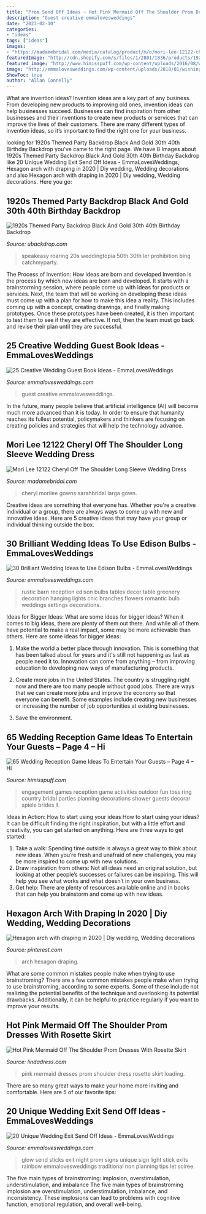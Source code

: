 ```yaml
---
title: "Prom Send Off Ideas ~ Hot Pink Mermaid Off The Shoulder Prom Dresses With Rosette Skirt"
description: "Guest creative emmalovesweddings"
date: "2023-02-10"
categories:
- "ideas"
tags: ["ideas"]
images:
- "https://madamebridal.com/media/catalog/product/m/o/mori-lee-12122-cheryl-off-the-shoulder-long-sleeve-wedding-dress-01.886.jpg"
featuredImage: "http://cdn.shopify.com/s/files/1/2801/1836/products/1920sThemedParty_1200x1200.png?v=1589790315"
featured_image: "http://www.himisspuff.com/wp-content/uploads/2016/08/Wedding-Reception-Game-Ideas-15.jpg"
image: "http://emmalovesweddings.com/wp-content/uploads/2018/01/wishing-stones-wedding-guest-book-ideas.jpg"
ShowToc: true
author: "Allan Connelly"
---
```



What are invention ideas?
Invention ideas are a key part of any business. From developing new products to improving old ones, invention ideas can help businesses succeed. Businesses can find inspiration from other businesses and their inventions to create new products or services that can improve the lives of their customers. There are many different types of invention ideas, so it’s important to find the right one for your business.

	

		
looking for 1920s Themed Party Backdrop Black And Gold 30th 40th Birthday Backdrop you've came to the right page. We have 8 Images about 1920s Themed Party Backdrop Black And Gold 30th 40th Birthday Backdrop like 20 Unique Wedding Exit Send Off Ideas - EmmaLovesWeddings, Hexagon arch with draping in 2020 | Diy wedding, Wedding decorations and also Hexagon arch with draping in 2020 | Diy wedding, Wedding decorations. Here you go:
		
    
## 1920s Themed Party Backdrop Black And Gold 30th 40th Birthday Backdrop

<img loading=lazy src="http://cdn.shopify.com/s/files/1/2801/1836/products/1920sThemedParty_1200x1200.png?v=1589790315" onerror="this.onerror=null;this.src='https://tse3.mm.bing.net/th?id=OIP.OqZmivOFGhN3UC4sTfeMCgHaKv&amp;pid=15.1';" alt="1920s Themed Party Backdrop Black And Gold 30th 40th Birthday Backdrop">

_Source: ubackdrop.com_

>speakeasy roaring 20s weddingtopia 50th 30th ler prohibition bing catchmyparty. 

	

The Process of Invention: How ideas are born and developed
Invention is the process by which new ideas are born and developed. It starts with a brainstorming session, where people come up with ideas for products or services. Next, the team that will be working on developing these ideas must come up with a plan for how to make this idea a reality. This includes coming up with a concept, creating drawings, and finally making prototypes. Once these prototypes have been created, it is then important to test them to see if they are effective. If not, then the team must go back and revise their plan until they are successful.

    
## 25 Creative Wedding Guest Book Ideas - EmmaLovesWeddings

<img loading=lazy src="http://emmalovesweddings.com/wp-content/uploads/2018/01/wishing-stones-wedding-guest-book-ideas.jpg" onerror="this.onerror=null;this.src='https://tse4.mm.bing.net/th?id=OIP.sqMoQSg5LjhfKxeevO8gaAHaUR&amp;pid=15.1';" alt="25 Creative Wedding Guest Book Ideas - EmmaLovesWeddings">

_Source: emmalovesweddings.com_

>guest creative emmalovesweddings. 

	

In the future, many people believe that artificial intelligence (AI) will become much more advanced than it is today. In order to ensure that humanity reaches its fullest potential, policymakers and thinkers are focusing on creating policies and strategies that will help the technology advance.

    
## Mori Lee 12122 Cheryl Off The Shoulder Long Sleeve Wedding Dress

<img loading=lazy src="https://madamebridal.com/media/catalog/product/m/o/mori-lee-12122-cheryl-off-the-shoulder-long-sleeve-wedding-dress-01.886.jpg" onerror="this.onerror=null;this.src='https://tse3.mm.bing.net/th?id=OIP.jheyBTSxe-liByaOOs0NvQHaKn&amp;pid=15.1';" alt="Mori Lee 12122 Cheryl Off The Shoulder Long Sleeve Wedding Dress">

_Source: madamebridal.com_

>cheryl morilee gowns sarahbridal larga gown. 

	

Creative ideas are something that everyone has. Whether you're a creative individual or a group, there are always ways to come up with new and innovative ideas. Here are 5 creative ideas that may have your group or individual thinking outside the box.

    
## 30 Brilliant Wedding Ideas To Use Edison Bulbs - EmmaLovesWeddings

<img loading=lazy src="http://emmalovesweddings.com/wp-content/uploads/2017/10/chic-rustic-wedding-reception-ideas-with-greenery-and-edison-bulbs.jpg" onerror="this.onerror=null;this.src='https://tse2.mm.bing.net/th?id=OIP.ySuQRmLdPg0GETHehNx_swHaLH&amp;pid=15.1';" alt="30 Brilliant Wedding Ideas to Use Edison Bulbs - EmmaLovesWeddings">

_Source: emmalovesweddings.com_

>rustic barn reception edison bulbs tables decor table greenery decoration hanging lights chic branches flowers romantic bulb weddings settings decorations. 

	

Ideas for Bigger Ideas: What are some ideas for bigger ideas?
When it comes to big ideas, there are plenty of them out there. And while all of them have potential to make a real impact, some may be more achievable than others. Here are some ideas for bigger ideas:
1. Make the world a better place through innovation. This is something that has been talked about for years and it's still not happening as fast as people need it to. Innovation can come from anything – from improving education to developing new ways of manufacturing products.

2. Create more jobs in the United States. The country is struggling right now and there are too many people without good jobs. There are ways that we can create more jobs and improve the economy so that everyone can benefit. Some examples include creating new businesses or increasing the number of job opportunities at existing businesses.

3. Save the environment.

    
## 65 Wedding Reception Game Ideas To Entertain Your Guests – Page 4 – Hi

<img loading=lazy src="http://www.himisspuff.com/wp-content/uploads/2016/08/Wedding-Reception-Game-Ideas-15.jpg" onerror="this.onerror=null;this.src='https://tse1.mm.bing.net/th?id=OIP.C129fEQeCTUmmYxKh1PwawHaLH&amp;pid=15.1';" alt="65 Wedding Reception Game Ideas To Entertain Your Guests – Page 4 – Hi">

_Source: himisspuff.com_

>engagement games reception game activities outdoor fun toss ring country bridal parties planning decorations shower guests decorar spiele brides ll. 

	

Ideas in Action: How to start using your ideas
How to start using your ideas? It can be difficult finding the right inspiration, but with a little effort and creativity, you can get started on anything. Here are three ways to get started: 
1. Take a walk: Spending time outside is always a great way to think about new ideas. When you’re fresh and unafraid of new challenges, you may be more inspired to come up with new solutions. 
2. Draw inspiration from others: Not all ideas need an original solution, but looking at other people’s successes or failures can be inspiring. This will help you see what works and what doesn’t in your own business. 
3. Get help: There are plenty of resources available online and in books that can help you brainstorm and come up with new ideas.

    
## Hexagon Arch With Draping In 2020 | Diy Wedding, Wedding Decorations

<img loading=lazy src="https://i.pinimg.com/736x/d7/f4/15/d7f415defa8d266de726c39b483c128a.jpg" onerror="this.onerror=null;this.src='https://tse1.mm.bing.net/th?id=OIP.1eKdze_r9t18BJUZNUXT0QHaJ3&amp;pid=15.1';" alt="Hexagon arch with draping in 2020 | Diy wedding, Wedding decorations">

_Source: pinterest.com_

>arch hexagon draping. 

	

What are some common mistakes people make when trying to use brainstroming?
There are a few common mistakes people make when trying to use brainstroming, according to some experts. Some of these include not realizing the potential benefits of the technique and overlooking its potential drawbacks. Additionally, it can be helpful to practice regularly if you want to improve your results.

    
## Hot Pink Mermaid Off The Shoulder Prom Dresses With Rosette Skirt

<img loading=lazy src="https://www.lindadress.com/content/res/large/l62/0006278_hot_pink_mermaid_off_the_shoulder_prom_dresses_with_rosette_skirt_wm.jpeg" onerror="this.onerror=null;this.src='https://tse4.mm.bing.net/th?id=OIP.J2y2Gb1c9u_fyBYJ_j4HggHaJ4&amp;pid=15.1';" alt="Hot Pink Mermaid Off The Shoulder Prom Dresses With Rosette Skirt">

_Source: lindadress.com_

>pink mermaid dresses prom shoulder dress rosette skirt loading. 

	

There are so many great ways to make your home more inviting and comfortable. Here are 5 of our favorite tips:

    
## 20 Unique Wedding Exit Send Off Ideas - EmmaLovesWeddings

<img loading=lazy src="http://emmalovesweddings.com/wp-content/uploads/2017/08/wedding-night-send-off-ideas-with-glow-sticks.jpg" onerror="this.onerror=null;this.src='https://tse1.mm.bing.net/th?id=OIP.Q4jEzCAN8-yMzRJ45a2AXAHaLH&amp;pid=15.1';" alt="20 Unique Wedding Exit Send Off Ideas - EmmaLovesWeddings">

_Source: emmalovesweddings.com_

>glow send sticks exit night prom signs unique sign light stick exits rainbow emmalovesweddings traditional non planning tips let soiree. 

	

The five main types of brainstroming: implosion, overstimulation, understimulation, and imbalance
The five main types of brainstroming implosion are overstimulation, understimulation, imbalance, and inconsistency. These implosions can lead to problems with cognitive function, emotional regulation, and overall well-being.

